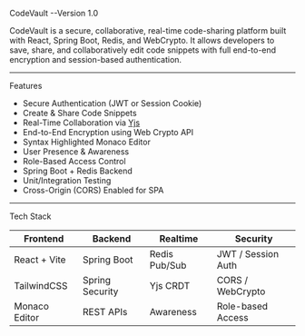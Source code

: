 CodeVault --Version 1.0

CodeVault is a secure, collaborative, real-time code-sharing platform built with React, Spring Boot, Redis, and WebCrypto. It allows developers to save, share, and collaboratively edit code snippets with full end-to-end encryption and session-based authentication.

---

  Features

- Secure Authentication (JWT or Session Cookie)
- Create & Share Code Snippets
- Real-Time Collaboration via [Yjs](https://github.com/yjs/yjs)
- End-to-End Encryption using Web Crypto API
- Syntax Highlighted Monaco Editor
- User Presence & Awareness
- Role-Based Access Control
- Spring Boot + Redis Backend
- Unit/Integration Testing
- Cross-Origin (CORS) Enabled for SPA

---

 Tech Stack

| Frontend | Backend | Realtime | Security |
|----------|---------|----------|----------|
| React + Vite | Spring Boot | Redis Pub/Sub | JWT / Session Auth |
| TailwindCSS | Spring Security | Yjs CRDT | CORS / WebCrypto |
| Monaco Editor | REST APIs | Awareness | Role-based Access |


